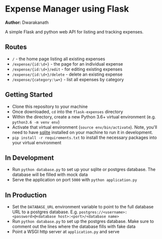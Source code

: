 # Expense Manager using Flask

**Author:** Dwarakanath

A simple Flask and python web API for listing and tracking expenses.

## Routes

- `/` - the home page listing all existing expenses
- `/expense/{id:\d+}` - the page for an individual expense
- `/expense/{id:\d+}/edit` - for editing existing expenses
- `/expense/{id:\d+}/delete` - delete an existing expense
- `/expense/{category:\w+}` - list all expenses by category

## Getting Started

- Clone this repository to your machine
- Once downloaded, `cd` into the `flask-expenses` directory
- Within the directory, create a new Python 3.6+ virtual environment (e.g. `python3.6 -m venv env`)
- Activate that virtual environment (`source env/bin/activate`). Note, you'll need to have [sqlite](https://www.sqlite.org/index.html) installed on your machine to run it in development.
- `pip install -r requirements.txt` to install the necessary packages into your virtual environment

## In Development

- Run `python database.py` to set up your sqlite or postgres database. The database will be filled with mock data
- Serve the application on port `5000` with `python application.py`

## In Production

- Set the `DATABASE_URL` environment variable to point to the full database URL to a postgres database. E.g. `postgres://<username>:<password>@<database host>:<port>/<database name>`
- Run `python database.py` to set up the postgres database. Make sure to comment out the lines where the database fills with fake data
- Point a WSGI http server at `application.py` and serve